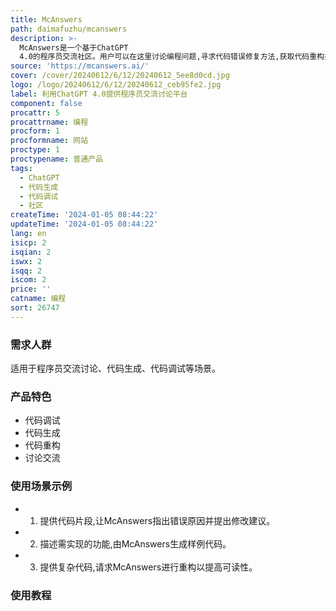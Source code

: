 ```yaml
---
title: McAnswers
path: daimafuzhu/mcanswers
description: >-
  McAnswers是一个基于ChatGPT
  4.0的程序员交流社区。用户可以在这里讨论编程问题,寻求代码错误修复方法,获取代码重构指导,快速生成样例代码等。我们利用AI的强大理解和生成能力,打造更智能、便捷的编码之旅。
source: 'https://mcanswers.ai/'
cover: /cover/20240612/6/12/20240612_5ee8d0cd.jpg
logo: /logo/20240612/6/12/20240612_ceb95fe2.jpg
label: 利用ChatGPT 4.0提供程序员交流讨论平台
component: false
procattr: 5
procattrname: 编程
procform: 1
procformname: 网站
proctype: 1
proctypename: 普通产品
tags:
  - ChatGPT
  - 代码生成
  - 代码调试
  - 社区
createTime: '2024-01-05 08:44:22'
updateTime: '2024-01-05 08:44:22'
lang: en
isicp: 2
isqian: 2
iswx: 2
isqq: 2
iscom: 2
price: ''
catname: 编程
sort: 26747
---
```




### 需求人群
适用于程序员交流讨论、代码生成、代码调试等场景。

### 产品特色
- 代码调试
- 代码生成
- 代码重构
- 讨论交流

### 使用场景示例
- 1. 提供代码片段,让McAnswers指出错误原因并提出修改建议。
- 2. 描述需实现的功能,由McAnswers生成样例代码。
- 3. 提供复杂代码,请求McAnswers进行重构以提高可读性。

### 使用教程


  
